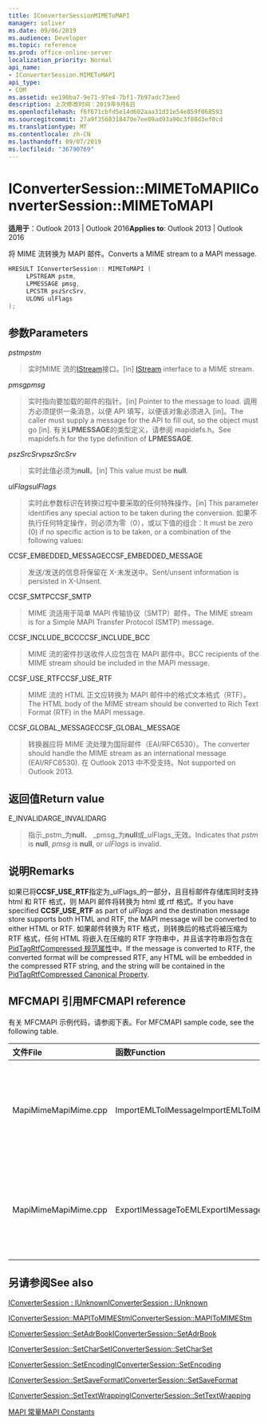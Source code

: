 ```yaml
---
title: IConverterSessionMIMEToMAPI
manager: soliver
ms.date: 09/06/2019
ms.audience: Developer
ms.topic: reference
ms.prod: office-online-server
localization_priority: Normal
api_name:
- IConverterSession.MIMEToMAPI
api_type:
- COM
ms.assetid: ee190ba7-9e71-97e4-7bf1-7b97adc73eed
description: 上次修改时间：2019年9月6日
ms.openlocfilehash: f6f671cbfd5e14d602aaa31d31e54e859f068593
ms.sourcegitcommit: 27a9f3568318470e7ee09ad93a90c3f80d3ef0cd
ms.translationtype: MT
ms.contentlocale: zh-CN
ms.lasthandoff: 09/07/2019
ms.locfileid: "36790769"
---
```

# <a name="iconvertersessionmimetomapi"></a><span data-ttu-id="dd110-103">IConverterSession::MIMEToMAPI</span><span class="sxs-lookup"><span data-stu-id="dd110-103">IConverterSession::MIMEToMAPI</span></span>

  
  
<span data-ttu-id="dd110-104">**适用于**：Outlook 2013 | Outlook 2016</span><span class="sxs-lookup"><span data-stu-id="dd110-104">**Applies to**: Outlook 2013 | Outlook 2016</span></span> 
  
<span data-ttu-id="dd110-105">将 MIME 流转换为 MAPI 邮件。</span><span class="sxs-lookup"><span data-stu-id="dd110-105">Converts a MIME stream to a MAPI message.</span></span>
  
```cpp
HRESULT IConverterSession:: MIMEToMAPI ( 
     LPSTREAM pstm, 
     LPMESSAGE pmsg, 
     LPCSTR pszSrcSrv, 
     ULONG ulFlags 
);
```

## <a name="parameters"></a><span data-ttu-id="dd110-106">参数</span><span class="sxs-lookup"><span data-stu-id="dd110-106">Parameters</span></span>

 <span data-ttu-id="dd110-107">_pstm_</span><span class="sxs-lookup"><span data-stu-id="dd110-107">_pstm_</span></span>
  
> <span data-ttu-id="dd110-108">实时MIME 流的[IStream](https://msdn.microsoft.com/library/aa380034%28VS.85%29.aspx)接口。</span><span class="sxs-lookup"><span data-stu-id="dd110-108">[in] [IStream](https://msdn.microsoft.com/library/aa380034%28VS.85%29.aspx) interface to a MIME stream.</span></span> 
    
 <span data-ttu-id="dd110-109">_pmsg_</span><span class="sxs-lookup"><span data-stu-id="dd110-109">_pmsg_</span></span>
  
> <span data-ttu-id="dd110-110">实时指向要加载的邮件的指针。</span><span class="sxs-lookup"><span data-stu-id="dd110-110">[in] Pointer to the message to load.</span></span> <span data-ttu-id="dd110-111">调用方必须提供一条消息，以便 API 填写，以便该对象必须进入 [in]。</span><span class="sxs-lookup"><span data-stu-id="dd110-111">The caller must supply a message for the API to fill out, so the object must go [in].</span></span> <span data-ttu-id="dd110-112">有关**LPMESSAGE**的类型定义，请参阅 mapidefs.h。</span><span class="sxs-lookup"><span data-stu-id="dd110-112">See mapidefs.h for the type definition of **LPMESSAGE**.</span></span>
    
 <span data-ttu-id="dd110-113">_pszSrcSrv_</span><span class="sxs-lookup"><span data-stu-id="dd110-113">_pszSrcSrv_</span></span>
  
> <span data-ttu-id="dd110-114">实时此值必须为**null**。</span><span class="sxs-lookup"><span data-stu-id="dd110-114">[in] This value must be **null**.</span></span>
    
 <span data-ttu-id="dd110-115">_ulFlags_</span><span class="sxs-lookup"><span data-stu-id="dd110-115">_ulFlags_</span></span>
  
> <span data-ttu-id="dd110-116">实时此参数标识在转换过程中要采取的任何特殊操作。</span><span class="sxs-lookup"><span data-stu-id="dd110-116">[in] This parameter identifies any special action to be taken during the conversion.</span></span> <span data-ttu-id="dd110-117">如果不执行任何特定操作，则必须为零（0），或以下值的组合：</span><span class="sxs-lookup"><span data-stu-id="dd110-117">It must be zero (0) if no specific action is to be taken, or a combination of the following values:</span></span>
    
<span data-ttu-id="dd110-118">CCSF_EMBEDDED_MESSAGE</span><span class="sxs-lookup"><span data-stu-id="dd110-118">CCSF_EMBEDDED_MESSAGE</span></span>
  
> <span data-ttu-id="dd110-119">发送/发送的信息将保留在 X-未发送中。</span><span class="sxs-lookup"><span data-stu-id="dd110-119">Sent/unsent information is persisted in X-Unsent.</span></span>
    
<span data-ttu-id="dd110-120">CCSF_SMTP</span><span class="sxs-lookup"><span data-stu-id="dd110-120">CCSF_SMTP</span></span>
  
> <span data-ttu-id="dd110-121">MIME 流适用于简单 MAPI 传输协议（SMTP）邮件。</span><span class="sxs-lookup"><span data-stu-id="dd110-121">The MIME stream is for a Simple MAPI Transfer Protocol (SMTP) message.</span></span>
    
<span data-ttu-id="dd110-122">CCSF_INCLUDE_BCC</span><span class="sxs-lookup"><span data-stu-id="dd110-122">CCSF_INCLUDE_BCC</span></span>
  
> <span data-ttu-id="dd110-123">MIME 流的密件抄送收件人应包含在 MAPI 邮件中。</span><span class="sxs-lookup"><span data-stu-id="dd110-123">BCC recipients of the MIME stream should be included in the MAPI message.</span></span>
    
<span data-ttu-id="dd110-124">CCSF_USE_RTF</span><span class="sxs-lookup"><span data-stu-id="dd110-124">CCSF_USE_RTF</span></span>
  
> <span data-ttu-id="dd110-125">MIME 流的 HTML 正文应转换为 MAPI 邮件中的格式文本格式（RTF）。</span><span class="sxs-lookup"><span data-stu-id="dd110-125">The HTML body of the MIME stream should be converted to Rich Text Format (RTF) in the MAPI message.</span></span>

<span data-ttu-id="dd110-126">CCSF_GLOBAL_MESSAGE</span><span class="sxs-lookup"><span data-stu-id="dd110-126">CCSF_GLOBAL_MESSAGE</span></span>
> <span data-ttu-id="dd110-127">转换器应将 MIME 流处理为国际邮件（EAI/RFC6530）。</span><span class="sxs-lookup"><span data-stu-id="dd110-127">The converter should handle the MIME stream as an international message (EAI/RFC6530).</span></span> <span data-ttu-id="dd110-128">在 Outlook 2013 中不受支持。</span><span class="sxs-lookup"><span data-stu-id="dd110-128">Not supported on Outlook 2013.</span></span>
    
## <a name="return-value"></a><span data-ttu-id="dd110-129">返回值</span><span class="sxs-lookup"><span data-stu-id="dd110-129">Return value</span></span>

<span data-ttu-id="dd110-130">E_INVALIDARG</span><span class="sxs-lookup"><span data-stu-id="dd110-130">E_INVALIDARG</span></span>
  
> <span data-ttu-id="dd110-131">指示_pstm_为**null**、 _pmsg_为**null**或_ulFlags_无效。</span><span class="sxs-lookup"><span data-stu-id="dd110-131">Indicates that  _pstm_ is **null**,  _pmsg_ is **null**, or  _ulFlags_ is invalid.</span></span> 
    
## <a name="remarks"></a><span data-ttu-id="dd110-132">说明</span><span class="sxs-lookup"><span data-stu-id="dd110-132">Remarks</span></span>

<span data-ttu-id="dd110-133">如果已将**CCSF_USE_RTF**指定为_ulFlags_的一部分，且目标邮件存储库同时支持 html 和 RTF 格式，则 MAPI 邮件将转换为 html 或 rtf 格式。</span><span class="sxs-lookup"><span data-stu-id="dd110-133">If you have specified **CCSF_USE_RTF** as part of  _ulFlags_ and the destination message store supports both HTML and RTF, the MAPI message will be converted to either HTML or RTF.</span></span> <span data-ttu-id="dd110-134">如果邮件转换为 RTF 格式，则转换后的格式将被压缩为 RTF 格式，任何 HTML 将嵌入在压缩的 RTF 字符串中，并且该字符串将包含在[PidTagRtfCompressed 规范属性](pidtagrtfcompressed-canonical-property.md)中。</span><span class="sxs-lookup"><span data-stu-id="dd110-134">If the message is converted to RTF, the converted format will be compressed RTF, any HTML will be embedded in the compressed RTF string, and the string will be contained in the [PidTagRtfCompressed Canonical Property](pidtagrtfcompressed-canonical-property.md).</span></span>
  
## <a name="mfcmapi-reference"></a><span data-ttu-id="dd110-135">MFCMAPI 引用</span><span class="sxs-lookup"><span data-stu-id="dd110-135">MFCMAPI reference</span></span>

<span data-ttu-id="dd110-136">有关 MFCMAPI 示例代码，请参阅下表。</span><span class="sxs-lookup"><span data-stu-id="dd110-136">For MFCMAPI sample code, see the following table.</span></span>
  
|<span data-ttu-id="dd110-137">**文件**</span><span class="sxs-lookup"><span data-stu-id="dd110-137">**File**</span></span>|<span data-ttu-id="dd110-138">**函数**</span><span class="sxs-lookup"><span data-stu-id="dd110-138">**Function**</span></span>|<span data-ttu-id="dd110-139">**备注**</span><span class="sxs-lookup"><span data-stu-id="dd110-139">**Comment**</span></span>|
|:-----|:-----|:-----|
|<span data-ttu-id="dd110-140">MapiMime</span><span class="sxs-lookup"><span data-stu-id="dd110-140">MapiMime.cpp</span></span>  <br/> |<span data-ttu-id="dd110-141">ImportEMLToIMessage</span><span class="sxs-lookup"><span data-stu-id="dd110-141">ImportEMLToIMessage</span></span>  <br/> |<span data-ttu-id="dd110-142">MFCMAPI 使用 MimeToMAPI 将 .EML 文件转换为 MAPI 邮件。</span><span class="sxs-lookup"><span data-stu-id="dd110-142">MFCMAPI uses MimeToMAPI to convert an EML file to a MAPI message.</span></span>  <br/> |
|<span data-ttu-id="dd110-143">MapiMime</span><span class="sxs-lookup"><span data-stu-id="dd110-143">MapiMime.cpp</span></span>  <br/> |<span data-ttu-id="dd110-144">ExportIMessageToEML</span><span class="sxs-lookup"><span data-stu-id="dd110-144">ExportIMessageToEML</span></span>  <br/> |<span data-ttu-id="dd110-145">MFCMAPI 使用 MAPIToMIMEStm 将 MAPI 邮件转换为 .EML 文件。</span><span class="sxs-lookup"><span data-stu-id="dd110-145">MFCMAPI uses MAPIToMIMEStm to convert a MAPI message to an EML file.</span></span>  <br/> |
   
## <a name="see-also"></a><span data-ttu-id="dd110-146">另请参阅</span><span class="sxs-lookup"><span data-stu-id="dd110-146">See also</span></span>



[<span data-ttu-id="dd110-147">IConverterSession : IUnknown</span><span class="sxs-lookup"><span data-stu-id="dd110-147">IConverterSession : IUnknown</span></span>](iconvertersessioniunknown.md)
  
[<span data-ttu-id="dd110-148">IConverterSession::MAPIToMIMEStm</span><span class="sxs-lookup"><span data-stu-id="dd110-148">IConverterSession::MAPIToMIMEStm</span></span>](iconvertersession-mapitomimestm.md)
  
[<span data-ttu-id="dd110-149">IConverterSession::SetAdrBook</span><span class="sxs-lookup"><span data-stu-id="dd110-149">IConverterSession::SetAdrBook</span></span>](iconvertersession-setadrbook.md)
  
[<span data-ttu-id="dd110-150">IConverterSession::SetCharSet</span><span class="sxs-lookup"><span data-stu-id="dd110-150">IConverterSession::SetCharSet</span></span>](iconvertersession-setcharset.md)
  
[<span data-ttu-id="dd110-151">IConverterSession::SetEncoding</span><span class="sxs-lookup"><span data-stu-id="dd110-151">IConverterSession::SetEncoding</span></span>](iconvertersession-setencoding.md)
  
[<span data-ttu-id="dd110-152">IConverterSession::SetSaveFormat</span><span class="sxs-lookup"><span data-stu-id="dd110-152">IConverterSession::SetSaveFormat</span></span>](iconvertersession-setsaveformat.md)
  
[<span data-ttu-id="dd110-153">IConverterSession::SetTextWrapping</span><span class="sxs-lookup"><span data-stu-id="dd110-153">IConverterSession::SetTextWrapping</span></span>](iconvertersession-settextwrapping.md)


[<span data-ttu-id="dd110-154">MAPI 常量</span><span class="sxs-lookup"><span data-stu-id="dd110-154">MAPI Constants</span></span>](mapi-constants.md)

